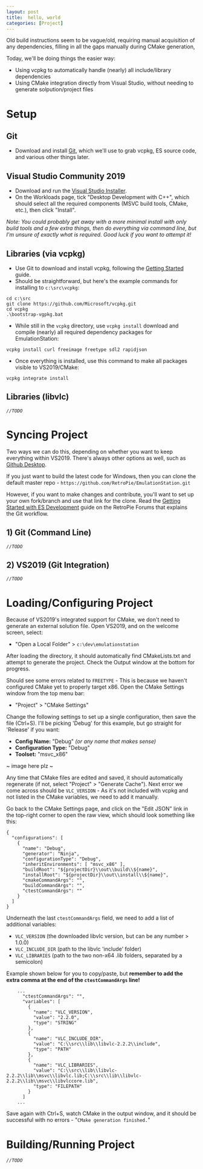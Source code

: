 ```yaml
---
layout: post
title:  hello, world
categories: [Project]
---
```


Old build instructions seem to be vague/old, requiring manual acquisition of any dependencies, filling in all the gaps manually during CMake generation, 

Today, we'll be doing things the easier way:
- Using vcpkg to automatically handle (nearly) all include/library dependencies
- Using CMake integration directly from Visual Studio, without needing to generate solpution/project files 

# Setup

## Git
- Download and install [Git](https://git-scm.com/download/), which we'll use to grab vcpkg, ES source code, and various other things later.

## Visual Studio Community 2019

- Download and run the [Visual Studio Installer](https://visualstudio.microsoft.com/vs/community/).
- On the Workloads page, tick "Desktop Development with C++", which should select all the required components (MSVC build tools, CMake, etc.), then click "Install".

_Note: You could probably get away with a more minimal install with only build tools and a few extra things, then do everything via command line, but I'm unsure of exactly what is required. Good luck if you want to attempt it!_

## Libraries (via vcpkg)

- Use Git to download and install vcpkg, following the [Getting Started](https://vcpkg.io/en/getting-started.html) guide.
- Should be straightforward, but here's the example commands for installing to `c:\src\vcpkg`:
````
cd c:\src
git clone https://github.com/Microsoft/vcpkg.git
cd vcpkg
.\bootstrap-vgpkg.bat
````
- While still in the `vcpkg` directory, use `vcpkg install` download and compile (nearly) all required dependency packages for EmulationStation:

````
vcpkg install curl freeimage freetype sdl2 rapidjson
````
- Once everything is installed, use this command to make all packages visible to VS2019/CMake:
````
vcpkg integrate install
````

## Libraries (libvlc)

_`//TODO`_
 
# Syncing Project

Two ways we can do this, depending on whether you want to keep everything within VS2019. There's always other options as well, such as [Github Desktop](https://desktop.github.com/).

If you just want to build the latest code for Windows, then you can clone the default master repo - `https://github.com/RetroPie/EmulationStation.git`

However, if you want to make changes and contribute, you'll want to set up your own fork/branch and use that link for the clone. Read the [Getting Started with ES Development](https://retropie.org.uk/forum/topic/10683/getting-started-with-es-development/36) guide on the RetroPie Forums that explains the Git workflow.

## 1) Git (Command Line)

_`//TODO`_

## 2) VS2019 (Git Integration)

_`//TODO`_

# Loading/Configuring Project

Because of VS2019's integrated support for CMake, we don't need to generate an external solution file. Open VS2019, and on the welcome screen, select:

- "Open a Local Folder" > `c:\dev\emulationstation`

After loading the directory, it should automatically find CMakeLists.txt and attempt to generate the project. Check the Output window at the bottom for progress. 

Should see some errors related to `FREETYPE` - This is because we haven't configured CMake yet to properly target x86. Open the CMake Settings window from the top menu bar:

- "Project" > "CMake Settings"

Change the following settings to set up a single configuration, then save the file (Ctrl+S). I'll be picking 'Debug' for this example, but go straight for 'Release' if you want:

- **Config Name:** "Debug" _(or any name that makes sense)_
- **Configuration Type:** "Debug"
- **Toolset:** "msvc_x86"

~ image here plz ~

Any time that CMake files are edited and saved, it should automatically regenerate (if not, select "Project" > "Generate Cache"). Next error we come across should be `VLC_VERSION` - As it's not included with vcpkg and not listed in the CMake variables, we need to add it manually.

Go back to the CMake Settings page, and click on the "Edit JSON" link in the top-right corner to open the raw view, which should look something like this:

````
{
  "configurations": [
    {
      "name": "Debug",
      "generator": "Ninja",
      "configurationType": "Debug",
      "inheritEnvironments": [ "msvc_x86" ],
      "buildRoot": "${projectDir}\\out\\build\\${name}",
      "installRoot": "${projectDir}\\out\\install\\${name}",
      "cmakeCommandArgs": "",
      "buildCommandArgs": "",
      "ctestCommandArgs": ""
    }
  ]
}
````

Underneath the last `ctestCommandArgs` field, we need to add a list of additional variables:
- `VLC_VERSION` (the downloaded libvlc version, but can be any number > 1.0.0)
- `VLC_INCLUDE_DIR` (path to the libvlc 'include' folder)
- `VLC_LIBRARIES` (path to the two non-x64 .lib folders, separated by a semicolon)

Example shown below for you to copy/paste, but **remember to add the extra comma at the end of the `ctestCommandArgs` line!**

````
    ...
      "ctestCommandArgs": "",
      "variables": [
        {
          "name": "VLC_VERSION",
          "value": "2.2.0",
          "type": "STRING"
        },
        {
          "name": "VLC_INCLUDE_DIR",
          "value": "C:\\src\\lib\\libvlc-2.2.2\\include",
          "type": "PATH"
        },
        {
          "name": "VLC_LIBRARIES",
          "value": "C:\\src\\lib\\libvlc-2.2.2\\lib\\msvc\\libvlc.lib;C:\\src\\lib\\libvlc-2.2.2\\lib\\msvc\\libvlccore.lib",
          "type": "FILEPATH"
        }
      ]
    ...
````

Save again with Ctrl+S, watch CMake in the output window, and it should be successful with no errors - "`CMake generation finished.`"

# Building/Running Project

_`//TODO`_